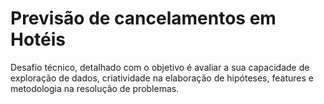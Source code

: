 # Previsão de cancelamentos em Hotéis
Desafio técnico, detalhado com o objetivo é avaliar a sua capacidade de exploração de dados, criatividade na elaboração de  hipóteses, features e metodologia na resolução de problemas. 
